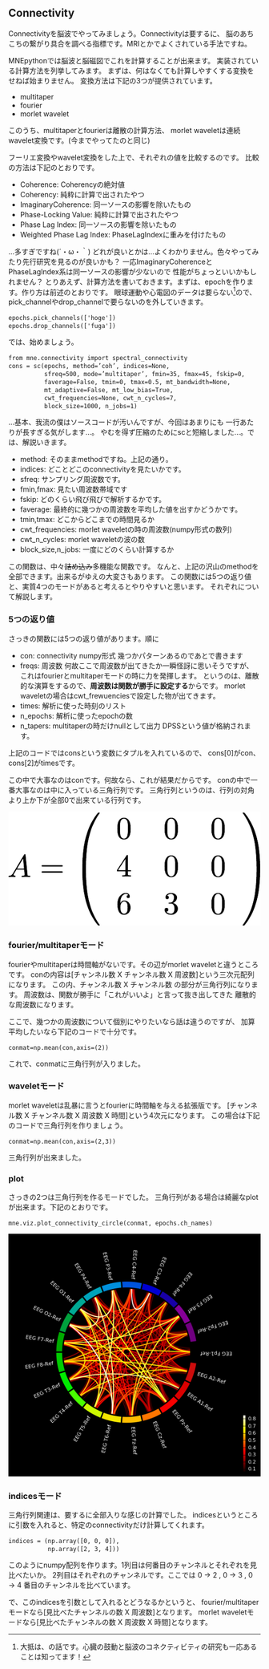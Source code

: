 
## Connectivity

Connectivityを脳波でやってみましょう。Connectivityは要するに、
脳のあちこちの繋がり具合を調べる指標です。MRIとかでよくされている手法ですね。

MNEpythonでは脳波と脳磁図でこれを計算することが出来ます。
実装されている計算方法を列挙してみます。
まずは、何はなくても計算しやすくする変換をせねば始まりません。
変換方法は下記の3つが提供されています。

- multitaper
- fourier
- morlet wavelet

このうち、multitaperとfourierは離散の計算方法、
morlet waveletは連続wavelet変換です。(今までやってたのと同じ)

フーリエ変換やwavelet変換をした上で、それぞれの値を比較するのです。
比較の方法は下記のとおりです。

- Coherence: Coherencyの絶対値
- Coherency: 純粋に計算で出されたやつ
- ImaginaryCoherence: 同一ソースの影響を除いたもの
- Phase-Locking Value: 純粋に計算で出されたやつ
- Phase Lag Index: 同一ソースの影響を除いたもの
- Weighted Phase Lag Index: PhaseLagIndexに重みを付けたもの

…多すぎですね(´・ω・｀)
どれが良いとかは…よくわかりません。色々やってみたり先行研究を見るのが良いかも？
一応ImaginaryCoherenceとPhaseLagIndex系は同一ソースの影響が少ないので
性能がちょっといいかもしれません？
とりあえず、計算方法を書いておきます。まずは、epochを作ります。作り方は前述のとおりです。
眼球運動や心電図のデータは要らない[^heart]ので、
pick_channelやdrop_channelで要らないのを外していきます。

[^heart]: 大抵は、の話です。心臓の鼓動と脳波のコネクティビティの研究も一応あることは知ってます！

```{frame=single}
epochs.pick_channels(['hoge'])
epochs.drop_channels(['fuga'])
```

では、始めましょう。


```{frame=single}
from mne.connectivity import spectral_connectivity
cons = sc(epochs, method=’coh’, indices=None,
          sfreq=500, mode=’multitaper’, fmin=35, fmax=45, fskip=0,
          faverage=False, tmin=0, tmax=0.5, mt_bandwidth=None,
          mt_adaptive=False, mt_low_bias=True,
          cwt_frequencies=None, cwt_n_cycles=7,
          block_size=1000, n_jobs=1)

```

…基本、我流の僕はソースコードが汚いんですが、今回はあまりにも
一行あたりが長すぎる気がします...。
やむを得ず圧縮のためにscと短縮しました…。では、解説いきます。

- method: そのままmethodですね。上記の通り。
- indices: どことどこのconnectivityを見たいかです。
- sfreq: サンプリング周波数です。
- fmin,fmax: 見たい周波数帯域です
- fskip: どのくらい飛び飛びで解析するかです。
- faverage: 最終的に幾つかの周波数を平均した値を出すかどうかです。
- tmin,tmax: どこからどこまでの時間見るか
- cwt_frequencies: morlet waveletの時の周波数(numpy形式の数列)
- cwt_n_cycles: morlet waveletの波の数
- block_size,n_jobs: 一度にどのくらい計算するか

この関数は、中々~~詰め込み~~多機能な関数です。
なんと、上記の沢山のmethodを全部できます。出来るがゆえの大変さもあります。
この関数には5つの返り値と、実質4つのモードがあると考えるとやりやすいと思います。
それぞれについて解説します。

### 5つの返り値

さっきの関数には5つの返り値があります。順に

- con: connectivity numpy形式
 幾つかパターンあるのであとで書きます
- freqs: 周波数
 何故ここで周波数が出てきたか一瞬怪訝に思いそうですが、
 これはfourierとmultitaperモードの時に力を発揮します。
 というのは、離散的な演算をするので、**周波数は関数が勝手に設定する**からです。
 morlet waveletの場合はcwt_frewuenciesで設定した物が出てきます。
- times: 解析に使った時刻のリスト
- n_epochs: 解析に使ったepochの数
- n_tapers: multitaperの時だけnullとして出力
 DPSSという値が格納されます。

上記のコードではconsという変数にタプルを入れているので、
cons[0]がcon、cons[2]がtimesです。

この中で大事なのはconです。何故なら、これが結果だからです。
conの中で一番大事なのは中に入っている三角行列です。
三角行列というのは、行列の対角より上か下が全部0で出来ている行列です。

![三角行列の例](img/sankaku.png)

### fourier/multitaperモード
fourierやmultitaperは時間軸がないです。その辺がmorlet waveletと違うところです。
conの内容は[チャンネル数 X チャンネル数 X 周波数]という三次元配列になります。
この内、チャンネル数 X チャンネル数 の部分が三角行列になります。
周波数は、関数が勝手に「これがいいよ」と言って抜き出してきた
離散的な周波数になります。

ここで、幾つかの周波数について個別にやりたいなら話は違うのですが、
加算平均したいなら下記のコードで十分です。
```{frame=single}
conmat=np.mean(con,axis=(2))
```
これで、conmatに三角行列が入りました。

### waveletモード
morlet waveletは乱暴に言うとfourierに時間軸を与える拡張版です。
[チャンネル数 X チャンネル数 X 周波数 X 時間]という4次元になります。
この場合は下記のコードで三角行列を作りましょう。
```{frame=single}
conmat=np.mean(con,axis=(2,3))
```
三角行列が出来ました。

### plot
さっきの2つは三角行列を作るモードでした。
三角行列がある場合は綺麗なplotが出来ます。下記のとおりです。
```{frame=single}
mne.viz.plot_connectivity_circle(conmat, epochs.ch_names)
```

![僕の脳波のコネクティビティの図。花火みたいで綺麗なので好きです。](img/con.png)

### indicesモード
三角行列関連は、要するに全部入りな感じの計算でした。
indicesというところに引数を入れると、特定のconnectivityだけ計算してくれます。
```{frame=single}
indices = (np.array([0, 0, 0]),
           np.array([2, 3, 4]))
```
このようにnumpy配列を作ります。1列目は何番目のチャンネルとそれぞれを見比べたいか。
2列目はそれぞれのチャンネルです。ここでは
0 →  2 , 0 →  3 , 0 →  4 番目のチャンネルを比べています。

で、このindicesを引数として入れるとどうなるかというと、
fourier/multitaperモードなら[見比べたチャンネルの数 X 周波数]となります。
morlet waveletモードなら[見比べたチャンネルの数 X 周波数 X 時間]となります。
